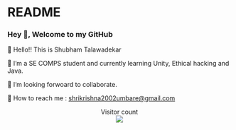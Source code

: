 # README
### Hey 👋, Welcome to my GitHub 

👋 Hello!! This is Shubham Talawadekar

🌱 I’m a SE COMPS student and currently learning Unity, Ethical hacking and Java.

👀 I’m looking forwoard to collaborate.

📧 How to reach me : shrikrishna2002umbare@gmail.com



<p align="center"> 
  Visitor count<br>
  <img src="https://profile-counter.glitch.me/0-shubham-0/count.svg" />
</p>



